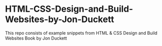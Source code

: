 # HTML-CSS-Design-and-Build-Websites-by-Jon-Duckett
This repo consists of example snippets from HTML &amp; CSS Design and Build Websites Book by Jon Duckett

